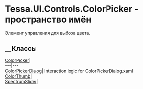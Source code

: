 # Tessa.UI.Controls.ColorPicker - пространство имён
Элемент управления для выбора цвета.
##  __Классы
[ColorPicker](T_Tessa_UI_Controls_ColorPicker_ColorPicker.htm)|  
---|---  
[ColorPickerDialog](T_Tessa_UI_Controls_ColorPicker_ColorPickerDialog.htm)|
Interaction logic for ColorPickerDialog.xaml  
[ColorThumb](T_Tessa_UI_Controls_ColorPicker_ColorThumb.htm)|  
[SpectrumSlider](T_Tessa_UI_Controls_ColorPicker_SpectrumSlider.htm)|
